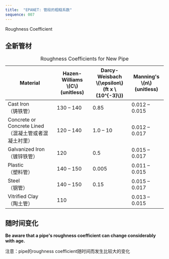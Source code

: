 ```yaml
---
title:  "EPANET: 管段的粗糙系数"
sequence: 007
---
```


Roughness Coefficient

## 全新管材

<table>
    <caption>
        Roughness Coefficients for New Pipe
    </caption>
    <thead>
    <tr>
        <th class="w3-center">Material</th>
        <th class="w3-center">
            Hazen-Williams<br/>
            <span>\(C\)</span><br/>
            (unitless)
        </th>
        <th class="w3-center">
            Darcy-Weisbach<br/>
            <span>\(\epsilon\)</span><br/>
            (ft x <span>\(10^{-3}\)</span>)
        </th>
        <th class="w3-center">
            Manning's<br/>
            <span>\(n\)</span><br/>
            (unitless)
        </th>
    </tr>
    </thead>
    <tbody>
    <tr>
        <td class="w3-center">Cast Iron<br/>（铸铁管）</td>
        <td>130 – 140</td>
        <td>0.85</td>
        <td>0.012 – 0.015</td>
    </tr>
    <tr>
        <td class="w3-center">Concrete or Concrete Lined<br/>（混凝土管或者混凝土衬里）</td>
        <td>120 – 140</td>
        <td>1.0 – 10</td>
        <td>0.012 – 0.017</td>
    </tr>
    <tr>
        <td class="w3-center">Galvanized Iron<br/>（镀锌铁管）</td>
        <td>120</td>
        <td>0.5</td>
        <td>0.015 – 0.017</td>
    </tr>
    <tr>
        <td class="w3-center">Plastic<br/>（塑料管）</td>
        <td>140 – 150</td>
        <td>0.005</td>
        <td>0.011 – 0.015</td>
    </tr>
    <tr>
        <td class="w3-center">Steel<br/>（钢管）</td>
        <td>140 – 150</td>
        <td>0.15</td>
        <td>0.015 – 0.017</td>
    </tr>
    <tr>
        <td class="w3-center">Vitrified Clay<br/>（陶土管）</td>
        <td>110</td>
        <td>&#160;</td>
        <td>0.013 – 0.015</td>
    </tr>
    </tbody>
</table>

## 随时间变化

**Be aware that a pipe's roughness coefficient can change considerably with age.**


<div class="w3-panel w3-yellow w3-topbar w3-bottombar w3-border-amber">
    <p>注意：pipe的roughness coefficient随时间而发生比较大的变化</p>
</div>
